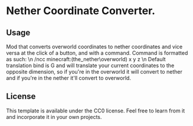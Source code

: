 # Nether Coordinate Converter.

## Usage

Mod that converts overworld coordinates to nether coordinates and vice versa at the click of a button, and with a command. Command is formatted as such: \n
/ncc minecraft:(the_nether\overworld) x y z \n
Default translation bind is G and will translate your current coordinates to the opposite dimension, so if you're in the overworld it will convert to nether and if you're in the nether it'll convert to overworld.

## License

This template is available under the CC0 license. Feel free to learn from it and incorporate it in your own projects.
